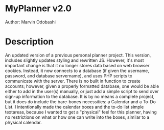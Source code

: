 # MyPlanner v2.0
Author: Marvin Odobashi

# Description
An updated version of a previous personal planner project. This version, includes slightly updates styling and rewritten JS.
However, it's most important change is that it no longer stores data based on web browser cookies. Instead, it now connects to
a database (if given the username, password, and database servername), and uses PHP scripts to communicate with the server. There
is no built in function to create accounts; however, given a properly formatted database, one would be able either to add in the 
user(s) manually, or just add a simple script to send over sign-up information to the database.
It is by no means a complete project, but it does do include the bare-bones necessities: a Calendar and a To-Do List. I intentionally
made the calendar boxes and the to-do list simple textareas, because I wanted to get a "physical" feel for this planner, having
no restrictions on what or how one can write into the boxes, similar to a physical calendar.
